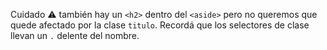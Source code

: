 Cuidado :warning: también hay un `<h2>` dentro del `<aside>` pero no queremos que quede afectado por la clase `titulo`. Recordá que los selectores de clase llevan un `.` delente del nombre.